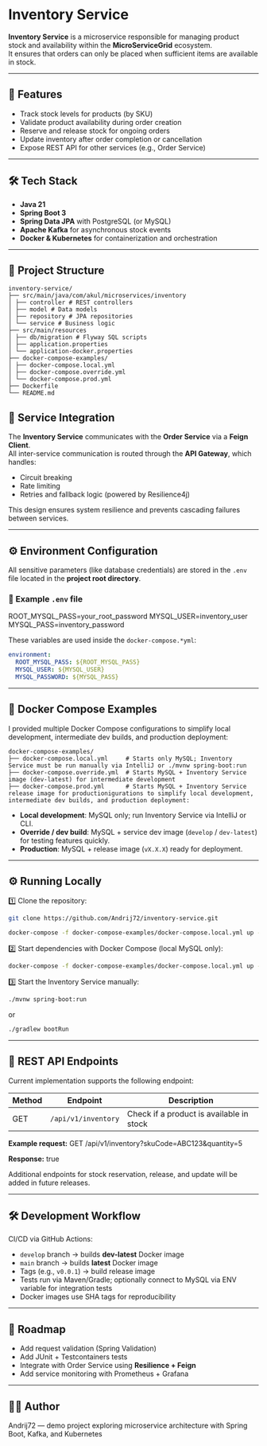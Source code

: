 # Inventory Service

**Inventory Service** is a microservice responsible for managing product stock and availability within the **MicroServiceGrid** ecosystem.  
    It ensures that orders can only be placed when sufficient items are available in stock.

---

## 🚀 Features
- Track stock levels for products (by SKU)
- Validate product availability during order creation
- Reserve and release stock for ongoing orders
- Update inventory after order completion or cancellation
- Expose REST API for other services (e.g., Order Service)

---

## 🛠️ Tech Stack
- **Java 21**
- **Spring Boot 3**
- **Spring Data JPA** with PostgreSQL (or MySQL)
- **Apache Kafka** for asynchronous stock events
- **Docker & Kubernetes** for containerization and orchestration

---

## 📂 Project Structure
    inventory-service/
    ├── src/main/java/com/akul/microservices/inventory
    │ ├── controller # REST controllers
    │ ├── model # Data models
    │ ├── repository # JPA repositories
    │ └── service # Business logic
    ├── src/main/resources
    │ ├── db/migration # Flyway SQL scripts
    │ ├── application.properties
    │ └── application-docker.properties
    ├── docker-compose-examples/
    │ ├── docker-compose.local.yml
    │ ├── docker-compose.override.yml
    │ └── docker-compose.prod.yml
    ├── Dockerfile
    └── README.md

## 🔗 Service Integration

The **Inventory Service** communicates with the **Order Service** via a **Feign Client**.  
All inter-service communication is routed through the **API Gateway**, which handles:
- Circuit breaking
- Rate limiting
- Retries and fallback logic (powered by Resilience4j)

This design ensures system resilience and prevents cascading failures between services.

---

## ⚙️ Environment Configuration

All sensitive parameters (like database credentials) are stored in the `.env` file located in the **project root directory**.

### 📄 Example `.env` file
ROOT_MYSQL_PASS=your_root_password
MYSQL_USER=inventory_user
MYSQL_PASS=inventory_password

These variables are used inside the `docker-compose.*yml`:

```yaml
environment:
  ROOT_MYSQL_PASS: ${ROOT_MYSQL_PASS}
  MYSQL_USER: ${MYSQL_USER}
  MYSQL_PASSWORD: ${MYSQL_PASS}  
```
---
## 🐳 Docker Compose Examples
I provided multiple Docker Compose configurations to simplify local development, intermediate dev builds,
and production deployment:

    docker-compose-examples/
    ├── docker-compose.local.yml     # Starts only MySQL; Inventory Service must be run manually via IntelliJ or ./mvnw spring-boot:run
    ├── docker-compose.override.yml  # Starts MySQL + Inventory Service image (dev-latest) for intermediate development
    ├── docker-compose.prod.yml      # Starts MySQL + Inventory Service release image for productionigurations to simplify local development, intermediate dev builds, and production deployment:


- **Local development**: MySQL only; run Inventory Service via IntelliJ or CLI.
- **Override / dev build**: MySQL + service dev image (`develop` / `dev-latest`) for testing features quickly.
- **Production**: MySQL + release image (`vX.X.X`) ready for deployment.

---

## ⚙️ Running Locally

1️⃣ Clone the repository:
```bash
git clone https://github.com/Andrij72/inventory-service.git
```
```bash
docker-compose -f docker-compose-examples/docker-compose.local.yml up -d
```
2️⃣ Start dependencies with Docker Compose (local MySQL only):
```bash
docker-compose -f docker-compose-examples/docker-compose.local.yml up -d
```
3️⃣ Start the Inventory Service manually:
```bash
./mvnw spring-boot:run
```
or
```bash
./gradlew bootRun
```

-----
## 📌 REST API Endpoints

Current implementation supports the following endpoint:

| Method | Endpoint                         | Description                          |
|--------|----------------------------------|--------------------------------------|
| GET    | `/api/v1/inventory`              | Check if a product is available in stock |

**Example request:**
GET /api/v1/inventory?skuCode=ABC123&quantity=5

**Response:**
true

Additional endpoints for stock reservation, release, and update will be added in future releases.

------
## 🛠️ Development Workflow

CI/CD via GitHub Actions:

- `develop` branch → builds **dev-latest** Docker image
- `main` branch → builds **latest** Docker image
- Tags (e.g., `v0.0.1`) → build release image
- Tests run via Maven/Gradle; optionally connect to MySQL via ENV variable for integration tests
- Docker images use SHA tags for reproducibility

---

## 📌 Roadmap

- Add request validation (Spring Validation)
- Add JUnit + Testcontainers tests
- Integrate with Order Service using **Resilience + Feign**
- Add service monitoring with Prometheus + Grafana

---

## 👨‍💻 Author

Andrij72 — demo project exploring microservice architecture with Spring Boot, Kafka, and Kubernetes